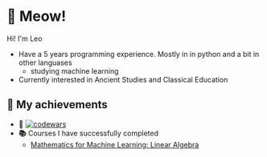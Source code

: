 # 🐾 Meow! 
Hi! I'm Leo
- Have a 5 years programming experience. Mostly in in python and a bit in other languases
  - studying machine learning
- Currently interested in Ancient Studies and Classical Education

## 🌟 My achievements 
- **🧶** [![codewars](https://www.codewars.com/users/levYatsishin/badges/small)](https://www.codewars.com/users/levYatsishin)
- **📚** Courses I have successfully completed
  - [Mathematics for Machine Learning: Linear Algebra](https://www.coursera.org/account/accomplishments/certificate/7GNY474L6F3J)
